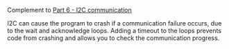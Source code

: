 Complement to [Part 6 - I2C communication](https://github.com/rtek1000/CH32_Microcontroller_Tutorials/tree/main/Part%206%20-%20I2C%20communication)


I2C can cause the program to crash if a communication failure occurs, due to the wait and acknowledge loops. Adding a timeout to the loops prevents code from crashing and allows you to check the communication progress.
